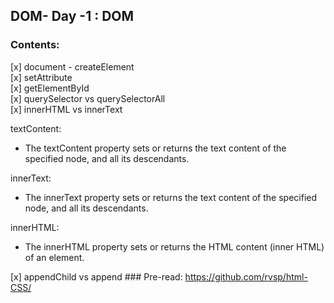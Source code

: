## DOM- Day -1 : DOM

### Contents:

[x] document - createElement  
[x] setAttribute  
[x] getElementById  
[x] querySelector vs querySelectorAll  
[x] innerHTML vs innerText

textContent:

- The textContent property sets or returns the text content of the specified node, and all its descendants.

innerText:

- The innerText property sets or returns the text content of the specified node, and all its descendants.

innerHTML:

- The innerHTML property sets or returns the HTML content (inner HTML) of an element.

[x] appendChild vs append ### Pre-read: https://github.com/rvsp/html-CSS/

```

```
